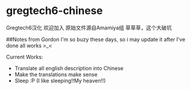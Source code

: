 # gregtech6-chinese
Gregtech6汉化
欢迎加入
原始文件源自Amamiya组
草草草，这个大破坑

##Notes from Gordon
I'm so buzy these days, so i may update it after I've done all works >_<

Current Works:
  - Translate all english description into Chinese
  - Make the translations make sense
  - Sleep :P (I like sleeping!!My heaven!!)
